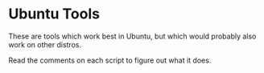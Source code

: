 Ubuntu Tools
============

These are tools which work best in Ubuntu, but which would probably also work
on other distros.

Read the comments on each script to figure out what it does.
